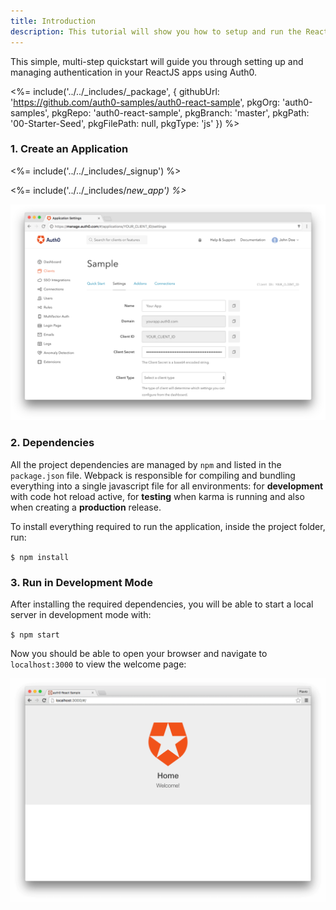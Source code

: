 ```yaml
---
title: Introduction
description: This tutorial will show you how to setup and run the ReactJS Seed project provided by Auth0 as integration sample.
---
```


This simple, multi-step quickstart will guide you through setting up and managing authentication in your ReactJS apps using Auth0.

<%= include('../../_includes/_package', {
  githubUrl: 'https://github.com/auth0-samples/auth0-react-sample',
  pkgOrg: 'auth0-samples',
  pkgRepo: 'auth0-react-sample',
  pkgBranch: 'master',
  pkgPath: '00-Starter-Seed',
  pkgFilePath: null,
  pkgType: 'js'
}) %>

### 1. Create an Application

<%= include('../../_includes/_signup') %>

<%= include('../../_includes/_new_app') %>_

![App Dashboard](/media/articles/angularjs/app_dashboard.png)

### 2. Dependencies

All the project dependencies are managed by `npm` and listed in the `package.json` file. Webpack is responsible for compiling and bundling everything into a single javascript file for all environments: for __development__ with code hot reload active, for __testing__ when karma is running and also when creating a __production__ release.

To install everything required to run the application, inside the project folder, run:

`$ npm install`

### 3. Run in Development Mode

After installing the required dependencies, you will be able to start a local server in development mode with:

`$ npm start`

Now you should be able to open your browser and navigate to `localhost:3000` to view the welcome page:

![Starter](/media/articles/reactjs/starter_running.png)
